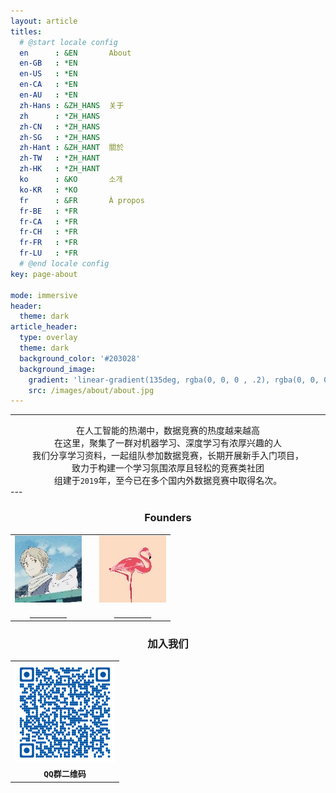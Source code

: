 ```yaml
---
layout: article
titles:
  # @start locale config
  en      : &EN       About
  en-GB   : *EN
  en-US   : *EN
  en-CA   : *EN
  en-AU   : *EN
  zh-Hans : &ZH_HANS  关于
  zh      : *ZH_HANS
  zh-CN   : *ZH_HANS
  zh-SG   : *ZH_HANS
  zh-Hant : &ZH_HANT  關於
  zh-TW   : *ZH_HANT
  zh-HK   : *ZH_HANT
  ko      : &KO       소개
  ko-KR   : *KO
  fr      : &FR       À propos
  fr-BE   : *FR
  fr-CA   : *FR
  fr-CH   : *FR
  fr-FR   : *FR
  fr-LU   : *FR
  # @end locale config
key: page-about

mode: immersive
header:
  theme: dark
article_header:
  type: overlay
  theme: dark
  background_color: '#203028'
  background_image:
    gradient: 'linear-gradient(135deg, rgba(0, 0, 0 , .2), rgba(0, 0, 0, .2))'
    src: /images/about/about.jpg
---
```


---

<center>在人工智能的热潮中，数据竞赛的热度越来越高</center>
<center>在这里，聚集了一群对机器学习、深度学习有浓厚兴趣的人</center>

<center>我们分享学习资料，一起组队参加数据竞赛，长期开展新手入门项目，</center>

<center>致力于构建一个学习氛围浓厚且轻松的竞赛类社团</center>


<center>组建于<code>2019</code>年，至今已在多个国内外数据竞赛中取得名次。</center>
---
<center><h3> Founders </h3></center>

<table frame="void" style="margin: auto;">
  <tr>
    <td align="center" style="border: none;"><img class="circle border shadow" src="/images/about/lmw.jpg" width="107" height="107" /> </td>
    <td align="center" style="border: none;"> </td>
    <td align="center" style="border: none;"><img class="circle border shadow" src="/images/about/zwp.jpg" width="107" height="107" /></td>
  </tr>
  <tr>
    <td align="center" style="border: none;"><code class='info highlighter-rouge'><a href="https://www.zhihu.com/people/zui-cai-15-92"><font color="white">大碗饭加蛋</font></a></code></td>
    <td align="center" style="border: none;"> </td>
    <td align="center" style="border: none;"><code class='info highlighter-rouge'><a href="https://www.zhihu.com/people/zwp-25"><font color="white">叫我月月鸟</font></a></code></td>
  </tr>
</table>
<center><h3> 加入我们 </h3></center>

<table frame="void" style="margin: auto;">
  <tr>
    <td align="center" style="border: none;"><img class="shadow" src="/images/about/qrcode.png" width="160" height="160" /> </td>
  </tr>
  <tr>
    <td align="center" style="border: none;"><code><b><font size="2px">QQ群二维码</font></b></code></td>
  </tr>
</table>





